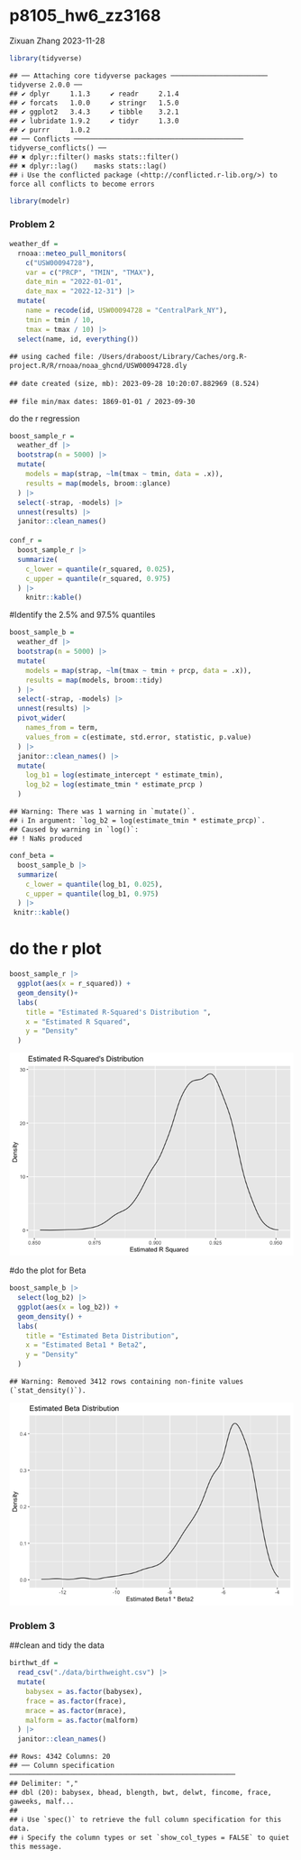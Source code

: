 p8105_hw6_zz3168
================
Zixuan Zhang
2023-11-28

``` r
library(tidyverse)
```

    ## ── Attaching core tidyverse packages ──────────────────────── tidyverse 2.0.0 ──
    ## ✔ dplyr     1.1.3     ✔ readr     2.1.4
    ## ✔ forcats   1.0.0     ✔ stringr   1.5.0
    ## ✔ ggplot2   3.4.3     ✔ tibble    3.2.1
    ## ✔ lubridate 1.9.2     ✔ tidyr     1.3.0
    ## ✔ purrr     1.0.2     
    ## ── Conflicts ────────────────────────────────────────── tidyverse_conflicts() ──
    ## ✖ dplyr::filter() masks stats::filter()
    ## ✖ dplyr::lag()    masks stats::lag()
    ## ℹ Use the conflicted package (<http://conflicted.r-lib.org/>) to force all conflicts to become errors

``` r
library(modelr)
```

### Problem 2

``` r
weather_df = 
  rnoaa::meteo_pull_monitors(
    c("USW00094728"),
    var = c("PRCP", "TMIN", "TMAX"), 
    date_min = "2022-01-01",
    date_max = "2022-12-31") |>
  mutate(
    name = recode(id, USW00094728 = "CentralPark_NY"),
    tmin = tmin / 10,
    tmax = tmax / 10) |>
  select(name, id, everything())
```

    ## using cached file: /Users/draboost/Library/Caches/org.R-project.R/R/rnoaa/noaa_ghcnd/USW00094728.dly

    ## date created (size, mb): 2023-09-28 10:20:07.882969 (8.524)

    ## file min/max dates: 1869-01-01 / 2023-09-30

do the r regression

``` r
boost_sample_r = 
  weather_df |> 
  bootstrap(n = 5000) |> 
  mutate(
    models = map(strap, ~lm(tmax ~ tmin, data = .x)),
    results = map(models, broom::glance)
  ) |> 
  select(-strap, -models) |> 
  unnest(results) |> 
  janitor::clean_names()

conf_r =
  boost_sample_r |> 
  summarize(
    c_lower = quantile(r_squared, 0.025),
    c_upper = quantile(r_squared, 0.975)
  ) |> 
    knitr::kable()
```

\#Identify the 2.5% and 97.5% quantiles

``` r
boost_sample_b = 
  weather_df |> 
  bootstrap(n = 5000) |> 
  mutate(
    models = map(strap, ~lm(tmax ~ tmin + prcp, data = .x)),
    results = map(models, broom::tidy)
  ) |> 
  select(-strap, -models) |> 
  unnest(results) |> 
  pivot_wider(
    names_from = term,
    values_from = c(estimate, std.error, statistic, p.value)
  ) |> 
  janitor::clean_names() |> 
  mutate(
    log_b1 = log(estimate_intercept * estimate_tmin),
    log_b2 = log(estimate_tmin * estimate_prcp )
  )
```

    ## Warning: There was 1 warning in `mutate()`.
    ## ℹ In argument: `log_b2 = log(estimate_tmin * estimate_prcp)`.
    ## Caused by warning in `log()`:
    ## ! NaNs produced

``` r
conf_beta = 
  boost_sample_b |> 
  summarize(
    c_lower = quantile(log_b1, 0.025),
    c_upper = quantile(log_b1, 0.975)
  ) |> 
 knitr::kable() 
```

# do the r plot

``` r
boost_sample_r |> 
  ggplot(aes(x = r_squared)) +
  geom_density()+
  labs(
    title = "Estimated R-Squared's Distribution ",
    x = "Estimated R Squared",
    y = "Density"
  )
```

![](p8105_hw6_zz3168_files/figure-gfm/unnamed-chunk-5-1.png)<!-- -->

\#do the plot for Beta

``` r
boost_sample_b |> 
  select(log_b2) |> 
  ggplot(aes(x = log_b2)) + 
  geom_density() + 
  labs(
    title = "Estimated Beta Distribution",
    x = "Estimated Beta1 * Beta2",
    y = "Density"
  )
```

    ## Warning: Removed 3412 rows containing non-finite values (`stat_density()`).

![](p8105_hw6_zz3168_files/figure-gfm/unnamed-chunk-6-1.png)<!-- -->

### Problem 3

\##clean and tidy the data

``` r
birthwt_df = 
  read_csv("./data/birthweight.csv") |> 
  mutate(
    babysex = as.factor(babysex),
    frace = as.factor(frace),
    mrace = as.factor(mrace),
    malform = as.factor(malform)
  ) |> 
  janitor::clean_names()
```

    ## Rows: 4342 Columns: 20
    ## ── Column specification ────────────────────────────────────────────────────────
    ## Delimiter: ","
    ## dbl (20): babysex, bhead, blength, bwt, delwt, fincome, frace, gaweeks, malf...
    ## 
    ## ℹ Use `spec()` to retrieve the full column specification for this data.
    ## ℹ Specify the column types or set `show_col_types = FALSE` to quiet this message.

